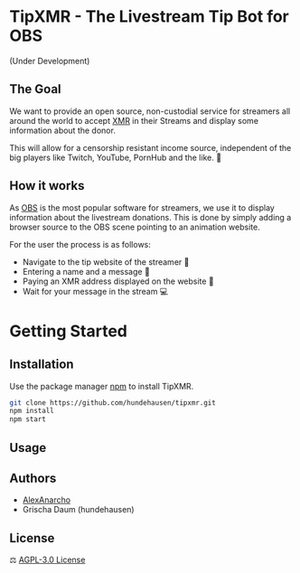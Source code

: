 # TipXMR - The Livestream Tip Bot for OBS

(Under Development)

## The Goal

We want to provide an open source, non-custodial service for streamers all around the world to accept [XMR](https://www.getmonero.org) in their Streams and display some information about the donor.

This will allow for a censorship resistant income source, independent of the big players like Twitch, YouTube, PornHub and the like. :speak_no_evil:

## How it works

As [OBS](https://obsproject.com/) is the most popular software for streamers, we use it to display information about the livestream donations. This is done by simply adding a browser source to the OBS scene pointing to an animation website.

For the user the process is as follows:

- Navigate to the tip website of the streamer :eyes:
- Entering a name and a message :speech_balloon:
- Paying an XMR address displayed on the website :money_with_wings:
- Wait for your message in the stream :computer:

# Getting Started

## Installation

Use the package manager [npm](https://pip.pypa.io/en/stable/) to install TipXMR.

```bash
git clone https://github.com/hundehausen/tipxmr.git
npm install
npm start
```

## Usage

## Authors

- [AlexAnarcho](https://github.com/AlexAnarcho)
- Grischa Daum (hundehausen)

## License

:balance_scale: [AGPL-3.0 License](https://github.com/hundehausen/tipxmr/blob/master/LICENSE)
